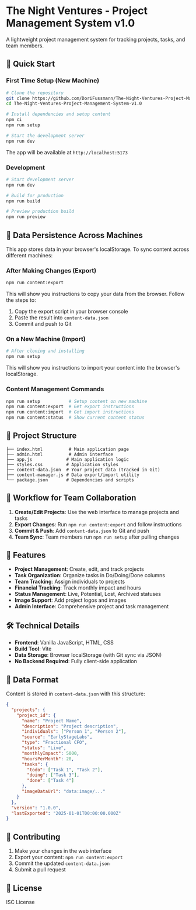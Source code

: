 # The Night Ventures - Project Management System v1.0

A lightweight project management system for tracking projects, tasks, and team members.

## 🚀 Quick Start

### First Time Setup (New Machine)

```bash
# Clone the repository
git clone https://github.com/DoriFussmann/The-Night-Ventures-Project-Management-System-v1.0.git
cd The-Night-Ventures-Project-Management-System-v1.0

# Install dependencies and setup content
npm ci
npm run setup

# Start the development server
npm run dev
```

The app will be available at `http://localhost:5173`

### Development

```bash
# Start development server
npm run dev

# Build for production
npm run build

# Preview production build
npm run preview
```

## 💾 Data Persistence Across Machines

This app stores data in your browser's localStorage. To sync content across different machines:

### After Making Changes (Export)

```bash
npm run content:export
```

This will show you instructions to copy your data from the browser. Follow the steps to:
1. Copy the export script in your browser console
2. Paste the result into `content-data.json`
3. Commit and push to Git

### On a New Machine (Import)

```bash
# After cloning and installing
npm run setup
```

This will show you instructions to import your content into the browser's localStorage.

### Content Management Commands

```bash
npm run setup           # Setup content on new machine
npm run content:export  # Get export instructions
npm run content:import  # Get import instructions  
npm run content:status  # Show current content status
```

## 📁 Project Structure

```
├── index.html          # Main application page
├── admin.html          # Admin interface
├── app.js             # Main application logic
├── styles.css         # Application styles
├── content-data.json  # Your project data (tracked in Git)
├── content-manager.js # Data export/import utility
└── package.json       # Dependencies and scripts
```

## 🔄 Workflow for Team Collaboration

1. **Create/Edit Projects**: Use the web interface to manage projects and tasks
2. **Export Changes**: Run `npm run content:export` and follow instructions
3. **Commit & Push**: Add `content-data.json` to Git and push
4. **Team Sync**: Team members run `npm run setup` after pulling changes

## 🎯 Features

- **Project Management**: Create, edit, and track projects
- **Task Organization**: Organize tasks in Do/Doing/Done columns
- **Team Tracking**: Assign individuals to projects
- **Financial Tracking**: Track monthly impact and hours
- **Status Management**: Live, Potential, Lost, Archived statuses
- **Image Support**: Add project logos and images
- **Admin Interface**: Comprehensive project and task management

## 🛠️ Technical Details

- **Frontend**: Vanilla JavaScript, HTML, CSS
- **Build Tool**: Vite
- **Data Storage**: Browser localStorage (with Git sync via JSON)
- **No Backend Required**: Fully client-side application

## 📝 Data Format

Content is stored in `content-data.json` with this structure:

```json
{
  "projects": {
    "project_id": {
      "name": "Project Name",
      "description": "Project description",
      "individuals": ["Person 1", "Person 2"],
      "source": "EarlyStageLabs",
      "type": "Fractional CFO",
      "status": "Live",
      "monthlyImpact": 5000,
      "hoursPerMonth": 20,
      "tasks": {
        "todo": ["Task 1", "Task 2"],
        "doing": ["Task 3"],
        "done": ["Task 4"]
      },
      "imageDataUrl": "data:image/..."
    }
  },
  "version": "1.0.0",
  "lastExported": "2025-01-01T00:00:00.000Z"
}
```

## 🤝 Contributing

1. Make your changes in the web interface
2. Export your content: `npm run content:export`
3. Commit the updated `content-data.json`
4. Submit a pull request

## 📄 License

ISC License
